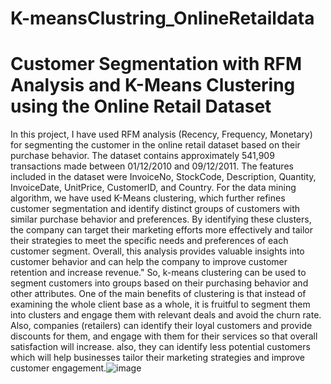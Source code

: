 # K-meansClustring_OnlineRetaildata
# Customer Segmentation with RFM Analysis and K-Means Clustering using the Online Retail Dataset
In this project, I have used RFM analysis (Recency, Frequency, Monetary) for segmenting the customer in the online retail dataset based on their purchase behavior. 
The dataset contains approximately 541,909 transactions made between 01/12/2010 and 09/12/2011. 
The features included in the dataset were InvoiceNo, StockCode, Description, Quantity,  InvoiceDate, UnitPrice, CustomerID, and Country. For the data mining algorithm, we have used K-Means clustering, which further refines customer segmentation and identify distinct groups of customers with similar purchase behavior and preferences. 
By identifying these clusters, the company can target their marketing efforts more effectively and tailor their strategies to meet the specific needs and preferences of each customer segment. Overall, this analysis provides valuable insights into customer behavior and can help the company to improve customer retention and increase revenue." 
So, k-means clustering can be used to segment customers into groups based on their purchasing behavior and other attributes. One of the main benefits of clustering is that instead of examining the whole client base as a whole, it is fruitful to segment them into clusters and engage them with relevant deals and avoid the churn rate. Also, companies (retailers) can identify their loyal customers and provide discounts for them, and engage with them for their services so that overall satisfaction will increase. also, they can identify less potential customers which will help businesses tailor their marketing strategies and improve customer engagement.![image](https://github.com/iamnirajkc-git/K-meansClustring_OnlineRetaildata/assets/104472630/fb52ae1f-898d-4ee3-9b14-5a58bb0c5efd)
